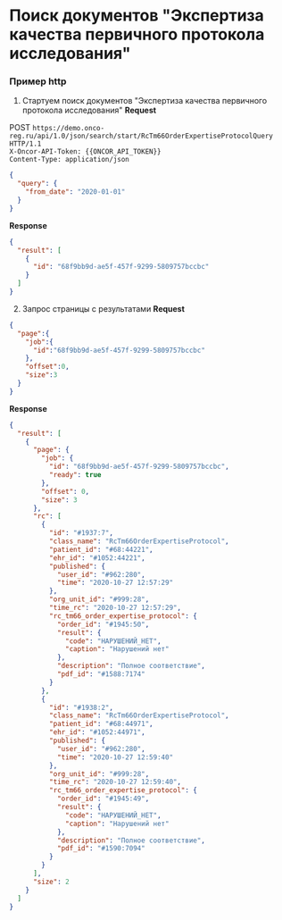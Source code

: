 # Поиск документов "Экспертиза качества первичного протокола исследования"

### Пример http
1. Стартуем поиск документов "Экспертиза качества первичного протокола исследования"
**Request**

POST `https://demo.onco-reg.ru/api/1.0/json/search/start/RcTm66OrderExpertiseProtocolQuery HTTP/1.1`    
`X-Oncor-API-Token: {{ONCOR_API_TOKEN}}`  
`Content-Type: application/json`  

```json
{
  "query": {
    "from_date": "2020-01-01"
  }
}
```
**Response**
```json
{
  "result": [
    {
      "id": "68f9bb9d-ae5f-457f-9299-5809757bccbc"
    }
  ]
}
```
2. Запрос страницы с результатами
**Request**  
```json
{
  "page":{
    "job":{
      "id":"68f9bb9d-ae5f-457f-9299-5809757bccbc"
    },
    "offset":0,
    "size":3
  }
}
```
**Response**
```json
{
  "result": [
    {
      "page": {
        "job": {
          "id": "68f9bb9d-ae5f-457f-9299-5809757bccbc",
          "ready": true
        },
        "offset": 0,
        "size": 3
      },
      "rc": [
        {
          "id": "#1937:7",
          "class_name": "RcTm66OrderExpertiseProtocol",
          "patient_id": "#68:44221",
          "ehr_id": "#1052:44221",
          "published": {
            "user_id": "#962:280",
            "time": "2020-10-27 12:57:29"
          },
          "org_unit_id": "#999:28",
          "time_rc": "2020-10-27 12:57:29",
          "rc_tm66_order_expertise_protocol": {
            "order_id": "#1945:50",
            "result": {
              "code": "НАРУШЕНИЙ_НЕТ",
              "caption": "Нарушений нет"
            },
            "description": "Полное соответствие",
            "pdf_id": "#1588:7174"
          }
        },
        {
          "id": "#1938:2",
          "class_name": "RcTm66OrderExpertiseProtocol",
          "patient_id": "#68:44971",
          "ehr_id": "#1052:44971",
          "published": {
            "user_id": "#962:280",
            "time": "2020-10-27 12:59:40"
          },
          "org_unit_id": "#999:28",
          "time_rc": "2020-10-27 12:59:40",
          "rc_tm66_order_expertise_protocol": {
            "order_id": "#1945:49",
            "result": {
              "code": "НАРУШЕНИЙ_НЕТ",
              "caption": "Нарушений нет"
            },
            "description": "Полное соответствие",
            "pdf_id": "#1590:7094"
          }
        }
      ],
      "size": 2
    }
  ]
}
```